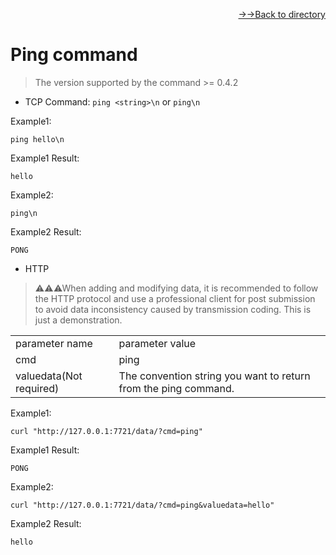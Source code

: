 [<p align="right">->->Back to directory</p>](../0.directory.md)  

# Ping command  

>The version supported by the command >= 0.4.2

* TCP
Command: `ping <string>\n` or `ping\n`  


Example1:  
~~~shell
ping hello\n
~~~
Example1 Result:  
~~~shell
hello
~~~


Example2:  
~~~shell
ping\n
~~~
Example2 Result:  
~~~shell
PONG
~~~

* HTTP
>⚠⚠⚠When adding and modifying data, it is recommended to follow the HTTP protocol and use a professional client for post submission to avoid data inconsistency caused by transmission coding. This is just a demonstration.    

<table>
    <tr>
        <td>parameter name</td>
        <td>parameter value</td>
    </tr>
    <tr>
        <td>cmd</td>
        <td>ping</td>
    </tr>
    <tr>
        <td>valuedata(Not required)</td>
        <td>The convention string you want to return from the ping command.</td>
    </tr> 
</table> 


Example1:
~~~shell  
curl "http://127.0.0.1:7721/data/?cmd=ping"
~~~  

Example1 Result:  
~~~shell  
PONG
~~~  


Example2:
~~~shell
curl "http://127.0.0.1:7721/data/?cmd=ping&valuedata=hello"
~~~

Example2 Result:  
~~~shell  
hello
~~~  

<br>